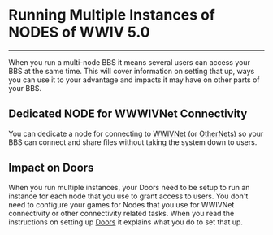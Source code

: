 # Running Multiple Instances of NODES of WWIV 5.0
***

When you run a multi-node BBS it means several users can access your BBS at the same time.
This will cover information on setting that up, ways you can use it to your advantage and 
impacts it may have on other parts of your BBS.

## Dedicated NODE for WWWIVNet Connectivity
You can dedicate a node for connecting to [WWIVNet](WWIVNet) (or [OtherNets](Other_Nets)) so your BBS can connect and 
share files without taking the system down to users.

## Impact on Doors
When you run multiple instances, your Doors need to be setup to run an instance for each node 
that you use to grant access to users. You don't need to configure your games for Nodes that 
you use for WWIVNet connectivity or other connectivity related tasks. When you read the 
instructions on setting up [Doors](doors) it explains what you do to set that up.
